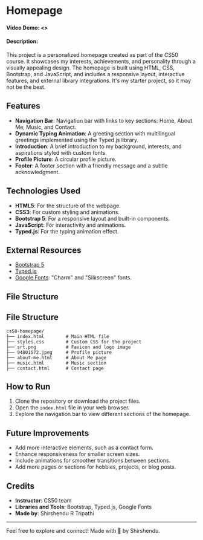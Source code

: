 # Homepage
#### Video Demo:  <>

#### Description:
This project is a personalized homepage created as part of the CS50 course. It showcases my interests, achievements, and personality through a visually appealing design. The homepage is built using HTML, CSS, Bootstrap, and JavaScript, and includes a responsive layout, interactive features, and external library integrations. It's my starter project, so it may not be the best.

## Features
- **Navigation Bar**: Navigation bar with links to key sections: Home, About Me, Music, and Contact.
- **Dynamic Typing Animation**: A greeting section with multilingual greetings implemented using the Typed.js library.
- **Introduction**: A brief introduction to my background, interests, and aspirations styled with custom fonts.
- **Profile Picture**: A circular profile picture.
- **Footer**: A footer section with a friendly message and a subtle acknowledgment.

## Technologies Used
- **HTML5**: For the structure of the webpage.
- **CSS3**: For custom styling and animations.
- **Bootstrap 5**: For a responsive layout and built-in components.
- **JavaScript**: For interactivity and animations.
- **Typed.js**: For the typing animation effect.

## External Resources
- [Bootstrap 5](https://getbootstrap.com/)
- [Typed.js](https://github.com/mattboldt/typed.js/)
- [Google Fonts](https://fonts.google.com/): "Charm" and "Silkscreen" fonts.

## File Structure


## File Structure
```
cs50-homepage/
├── index.html        # Main HTML file
├── styles.css        # Custom CSS for the project
├── srt.png           # Favicon and logo image
├── 94801572.jpeg     # Profile picture
├── about-me.html     # About Me page
├── music.html        # Music section
├── contact.html      # Contact page
```

## How to Run
1. Clone the repository or download the project files.
2. Open the `index.html` file in your web browser.
3. Explore the navigation bar to view different sections of the homepage.

## Future Improvements
- Add more interactive elements, such as a contact form.
- Enhance responsiveness for smaller screen sizes.
- Include animations for smoother transitions between sections.
- Add more pages or sections for hobbies, projects, or blog posts.

## Credits
- **Instructor**: CS50 team
- **Libraries and Tools**: Bootstrap, Typed.js, Google Fonts
- **Made by**: Shirshendu R Tripathi

---
Feel free to explore and connect! Made with 💙 by Shirshendu.

